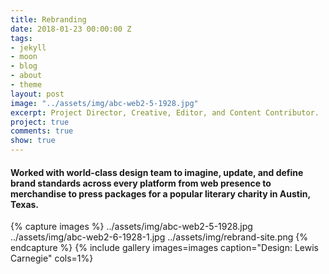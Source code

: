 ```yaml
---
title: Rebranding
date: 2018-01-23 00:00:00 Z
tags:
- jekyll
- moon
- blog
- about
- theme
layout: post
image: "../assets/img/abc-web2-5-1928.jpg"
excerpt: Project Director, Creative, Editor, and Content Contributor.
project: true
comments: true
show: true
---
```


#### Worked with world-class design team to imagine, update, and define brand standards across every platform from web presence to merchandise to press packages for a popular literary charity in Austin, Texas. 
 
{% capture images %}
	../assets/img/abc-web2-5-1928.jpg
  ../assets/img/abc-web2-6-1928-1.jpg
  ../assets/img/rebrand-site.png
{% endcapture %}
{% include gallery images=images caption="Design: Lewis Carnegie" cols=1%}


